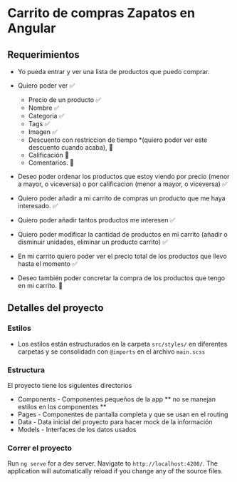 # Carrito de compras Zapatos en Angular
## Requerimientos

* Yo pueda entrar y ver una lista de productos que puedo comprar.
* Quiero poder ver ✅
  - Precio de un producto ✅
  - Nombre ✅
  - Categoria ✅
  - Tags ✅
  - Imagen ✅
  - Descuento con restriccion de tiempo *(quiero poder ver este descuento cuando acaba), 🔨
  - Calificación 🔨
  - Comentarios. 🔨

* Deseo poder ordenar los productos que estoy viendo por precio (menor a mayor, o viceversa) o por calificacion (menor a mayor, o viceversa) ✅

* Quiero poder añadir a mi carrito de compras un producto que me haya interesado. ✅

* Quiero poder añadir tantos productos me interesen ✅

* Quiero poder modificar la cantidad de productos en mi carrito (añadir o disminuir unidades, eliminar un producto carrito) ✅

* En mi carrito quiero poder ver el precio total de los productos que llevo hasta el momento ✅

* Deseo también poder concretar la compra de los productos que tengo en mi carrito. 🔨



## Detalles del proyecto

### Estilos
- Los estilos están estructurados en la carpeta `src/styles/` en diferentes carpetas y se consolidadn con `@imports` en el archivo `main.scss`

### Estructura

El proyecto tiene los siguientes directorios
- Components - Componentes pequeños de la app ** no se manejan estilos en los componentes **
- Pages - Componentes de pantalla completa y que se usan en el routing
- Data - Data inicial del proyecto para hacer mock de la información
- Models - Interfaces de los datos usados

### Correr el proyecto

Run `ng serve` for a dev server. Navigate to `http://localhost:4200/`. The application will automatically reload if you change any of the source files.

